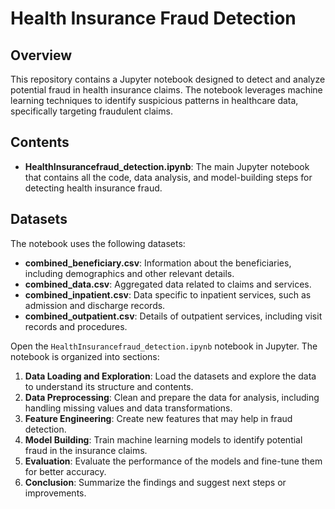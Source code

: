 # Health Insurance Fraud Detection

## Overview

This repository contains a Jupyter notebook designed to detect and analyze potential fraud in health insurance claims. The notebook leverages machine learning techniques to identify suspicious patterns in healthcare data, specifically targeting fraudulent claims.

## Contents

- **HealthInsurancefraud_detection.ipynb**: The main Jupyter notebook that contains all the code, data analysis, and model-building steps for detecting health insurance fraud.
  
## Datasets

The notebook uses the following datasets:

- **combined_beneficiary.csv**: Information about the beneficiaries, including demographics and other relevant details.
- **combined_data.csv**: Aggregated data related to claims and services.
- **combined_inpatient.csv**: Data specific to inpatient services, such as admission and discharge records.
- **combined_outpatient.csv**: Details of outpatient services, including visit records and procedures.

Open the `HealthInsurancefraud_detection.ipynb` notebook in Jupyter. The notebook is organized into sections:

1. **Data Loading and Exploration**: Load the datasets and explore the data to understand its structure and contents.
2. **Data Preprocessing**: Clean and prepare the data for analysis, including handling missing values and data transformations.
3. **Feature Engineering**: Create new features that may help in fraud detection.
4. **Model Building**: Train machine learning models to identify potential fraud in the insurance claims.
5. **Evaluation**: Evaluate the performance of the models and fine-tune them for better accuracy.
6. **Conclusion**: Summarize the findings and suggest next steps or improvements.

